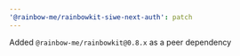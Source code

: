 ```yaml
---
'@rainbow-me/rainbowkit-siwe-next-auth': patch
---
```


Added `@rainbow-me/rainbowkit@0.8.x` as a peer dependency
